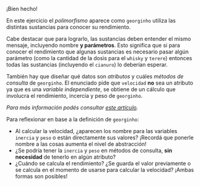 ¡Bien hecho!

En este ejercicio el _polimorfismo_ aparece como `georginho` utiliza las distintas sustancias para conocer su rendimiento.

Cabe destacar que para lograrlo, las sustancias deben entender el mismo mensaje, incluyendo nombre **y parámetros**. Esto significa que si para conocer el rendimiento que algunas sustancias es necesario pasar algún parámetro (como la cantidad de la dosis para el `whisky` y `terere`) entonces todas las sustancias (incluyendo el `cianuro`) lo deberían esperar.


También hay que diseñar qué datos son _atributos_ y cuáles _métodos de consulta_ de `georginho`. El enunciado pide que `velocidad` **no** sea un atributo ya que es una _variable independiente_, se obtiene de un cálculo que involucra el rendimiento, incercia y peso de `georginho`.

_Para más información podés consultar [este artículo](http://wiki.uqbar.org/wiki/articles/oo-temporary-variable.html)._


Para reflexionar en base a la definición de `georginho`:

- Al calcular la velocidad, ¿aparecen los nombre para las variables `inercia` y `peso` o están directamente sus valores? ¡Recordá que ponerle nombre a las cosas aumenta el nivel de abstracción!
- ¿Se podría tener la `inercia` y `peso` en métodos de consulta, **sin necesidad** de tenerlo en algún atributo?
- ¿Cuándo se calcula el rendimiento? ¿Se guarda el valor previamente o se calcula en el momento de usarse para calcular la velocidad? ¡Ambas formas son posibles!
